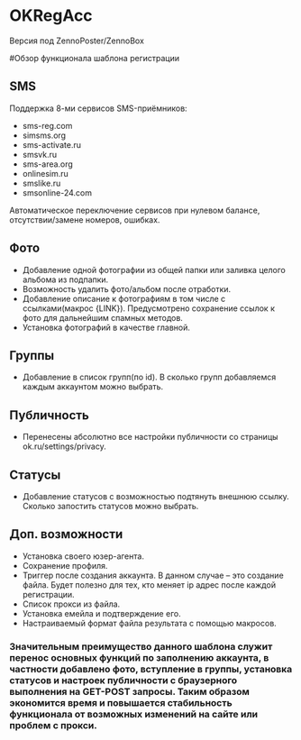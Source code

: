 # OKRegAcc
Версия под ZennoPoster/ZennoBox

#Обзор функционала шаблона регистрации

## SMS
Поддержка 8-ми сервисов SMS-приёмников:
* sms-reg.com
* simsms.org
* sms-activate.ru
* smsvk.ru
* sms-area.org
* onlinesim.ru
* smslike.ru
* smsonline-24.com

Автоматическое переключение сервисов при нулевом балансе, отсутствии/замене номеров, ошибках.

## Фото
* Добавление одной фотографии из общей папки или заливка целого альбома из подпапки. 
* Возможность удалить фото/альбом после отработки.
* Добавление описание к фотографиям в том числе с ссылками(макрос {LINK}). Предусмотрено сохранение ссылок к фото для дальнейшим спамных методов.
* Установка фотографий в качестве главной.

## Группы
* Добавление в список групп(по id). В сколько групп добавляемся каждым аккаунтом можно выбрать.

## Публичность
* Перенесены абсолютно все настройки публичности со страницы ok.ru/settings/privacy. 

## Статусы
* Добавление статусов с возможностью подтянуть внешнюю ссылку. Сколько запостить статусов можно выбрать.

## Доп. возможности
* Установка своего юзер-агента.
* Сохранение профиля.
* Триггер после создания аккаунта. В данном случае – это создание файла. Будет полезно для тех, кто меняет ip адрес после каждой регистрации.
* Список прокси из файла.
* Установка емейла и подтверждение его.
* Настраиваемый формат файла результата с помощью макросов.

### Значительным преимущество данного шаблона служит перенос основных функций по заполнению аккаунта, в частности добавлено фото, вступление в группы, установка статусов и настроек публичности с браузерного выполнения на GET-POST запросы. Таким образом экономится время и повышается стабильность функционала от возможных изменений на сайте или проблем с прокси.
